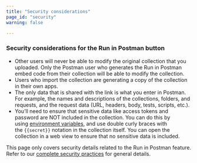 ```yaml
---
title: "Security considerations"
page_id: "security"
warning: false

---
```


### Security considerations for the Run in Postman button

*   Other users will never be able to modify the original collection that you uploaded. Only the Postman user who generates the Run in Postman embed code from their collection will be able to modify the collection.
*   Users who import the collection are generating a copy of the collection in their own apps.
*   The only data that is shared with the link is what you enter in Postman. For example, the names and descriptions of the collections, folders, and requests, and the request data (URL, headers, body, tests, scripts, etc.).
*   You’ll need to ensure that sensitive data like access tokens and password are NOT included in the collection. You can do this by using [environment variables](/docs/postman/environments_and_globals/variables), and use double curly braces with the `{{secret}}` notation in the collection itself. You can open the collection in a web view to ensure that no sensitive data is included.

This page only covers security details related to the Run in Postman feature. Refer to our [complete security practices](https://www.getpostman.com/security) for general details.
